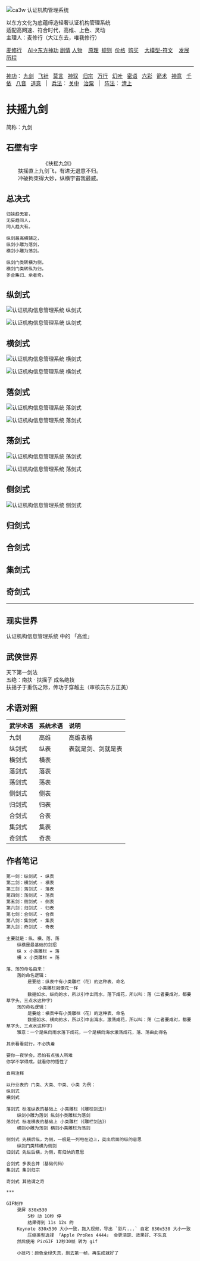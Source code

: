 ![](../../static/ca3w.png "ca3w 认证机构管理系统")

以东方文化为底蕴缔造轻奢认证机构管理系统 <br/>
适配高网速、符合时代，高维、上色、灵动 <br/>
主理人：麦修行（大江东去，唯我修行）

[麦修行][]&nbsp;&nbsp;&nbsp;&nbsp;[AI->东方神功][东方神功]&nbsp;[剧情][]&nbsp;[人物][]&nbsp;&nbsp;&nbsp;&nbsp;[原理][]&nbsp;&nbsp;[规则][]&nbsp;&nbsp;[价格][]&nbsp;&nbsp;[购买][]&nbsp;&nbsp;&nbsp;&nbsp;[大模型-符文][]&nbsp;&nbsp;&nbsp;&nbsp;[发展历程][]

[麦修行]: https://github.com/ca3w/BEST/
[东方神功]: https://github.com/ca3w/ai-dongfangshengong/
[剧情]: https://github.com/ca3w/dongfangernvqing/blob/main/root/BEST.md
[人物]: https://github.com/ca3w/dongfangernvqing/blob/main/root/renwu.md
[原理]: https://github.com/ca3w/key/
[规则]: https://github.com/ca3w/rule/
[价格]: https://github.com/ca3w/pricing/
[购买]: https://github.com/ca3w/howtobuy/
[大模型-符文]: https://github.com/ca3w/largemodel-rune/
[发展历程]: https://github.com/ca3w/development/

***

[神功][]：&nbsp;[九剑][]&nbsp;&nbsp;&nbsp;[飞针][]&nbsp;&nbsp;&nbsp;[莫言][]&nbsp;&nbsp;&nbsp;[神驭][]&nbsp;&nbsp;&nbsp;[归宗][]&nbsp;&nbsp;&nbsp;[万行][]&nbsp;&nbsp;&nbsp;[幻叶][]&nbsp;&nbsp;&nbsp;[密语][]&nbsp;&nbsp;&nbsp;[六彩][]&nbsp;&nbsp;&nbsp;[箭术][]&nbsp;&nbsp;&nbsp;[神意][]&nbsp;&nbsp;&nbsp;[千依][]&nbsp;&nbsp;&nbsp;[八音][]&nbsp;&nbsp;&nbsp;[道意][]&nbsp;&nbsp;&nbsp;|&nbsp;&nbsp;&nbsp;[兵法][]：&nbsp;[关中][]&nbsp;&nbsp;&nbsp;[治粟][]&nbsp;&nbsp;&nbsp;|&nbsp;&nbsp;&nbsp;[阵法][]：&nbsp;[清上][]

[神功]: https://github.com/ca3w/ai-dongfangshengong

[九剑]: ../../wugong/fuyaojiujian/BEST.md
[飞针]: ../../wugong/feizhenbaodian/BEST.md
[莫言]: ../../wugong/moyan/BEST.md
[神驭]: ../../wugong/shenyu/BEST.md
[归宗]: ../../wugong/baichuanguizong/BEST.md
[万行]: ../../wugong/yufengwanxing/BEST.md
[幻叶]: ../../wugong/huanyezhi/BEST.md
[密语]: ../../wugong/chenqiaomiyu/BEST.md
[六彩]: ../../wugong/liucaishenjian/BEST.md
[箭术]: ../../wugong/linjiajianshu/BEST.md
[神意]: ../../wugong/shenyiduoxinzhao/BEST.md
[千依]: ../../wugong/qianyizijian/BEST.md
[八音]: ../../wugong/bayinshengxin/BEST.md
[道意]: ../../wugong/daoyicuican/BEST.md

[兵法]: https://github.com/ca3w/ai-dongfangshengong#兵法目录

[关中]: ../../bingfa/guanzhongzhanfa/BEST.md
[治粟]: ../../bingfa/zhisubingfa/BEST.md

[阵法]: https://github.com/ca3w/ai-dongfangshengong#阵法目录

[清上]: ../../zhenfa/qingshangbeidouzhen/BEST.md

# 扶摇九剑

简称：九剑

## 石壁有字

&nbsp;&nbsp;&nbsp;&nbsp;&nbsp;&nbsp;&nbsp;&nbsp;&nbsp;&nbsp;&nbsp;&nbsp;&nbsp;&nbsp;&nbsp;&nbsp;&nbsp;&nbsp;&nbsp;&nbsp;&nbsp;&nbsp;&nbsp;&nbsp;&nbsp;《扶摇九剑》 <br/>
&nbsp;&nbsp;&nbsp;&nbsp;&nbsp;&nbsp;&nbsp;&nbsp;扶摇直上九剑飞，有进无退意不归。 <br/>
&nbsp;&nbsp;&nbsp;&nbsp;&nbsp;&nbsp;&nbsp;&nbsp;冲破拘束得大妙，纵横宇宙我最威。

## 总决式

```text
归妹趋无妄，
无妄趋同人，
同人趋大有。

纵剑最高横辅之，
纵剑小雕为落剑，
横剑小雕为荡剑。

纵剑门类转横为侧，
横剑门类转纵为归，
多合集归、余者奇。
```

## 纵剑式

![](./static/01-zongjianshi.jpg "认证机构信息管理系统 纵剑式")

![](./static/02-zongjianshi.jpg "认证机构信息管理系统 纵剑式")

## 横剑式

![](./static/03-hengjianshi.jpg "认证机构信息管理系统 横剑式")

![](./static/04-hengjianshi.jpg "认证机构信息管理系统 横剑式")

## 落剑式

![](./static/05-luojianshi.gif "认证机构信息管理系统 落剑式")

![](./static/06-luojianshi.gif "认证机构信息管理系统 落剑式")

## 荡剑式

![](./static/07-dangjianshi.gif "认证机构信息管理系统 荡剑式")

![](./static/08-dangjianshi.gif "认证机构信息管理系统 荡剑式")

## 侧剑式

![](./static/09-cejianshi.jpg "认证机构信息管理系统 侧剑式")

## 归剑式

## 合剑式

## 集剑式

## 奇剑式

***

## 现实世界

认证机构信息管理系统 中的 「高维」

## 武侠世界

天下第一剑法 <br/>
五绝：南扶 · 扶摇子 成名绝技 <br/>
扶摇子于重伤之际，传功于穿越主（审核员东方正美）

## 术语对照

武学术语  |系统术语  |说明
:---------|:---------|:-------------------
九剑      |高维      |高维表格
纵剑式    |纵表      |表就是剑、剑就是表
横剑式    |横表      |
落剑式    |落表      |
荡剑式    |荡表      |
侧剑式    |侧表      |
归剑式    |归表      |
合剑式    |合表      |
集剑式    |集表      |
奇剑式    |奇表      |

## 作者笔记

```text
第一剑：纵剑式 - 纵表
第二剑：横剑式 - 横表
第三剑：落剑式 - 落表
第四剑：荡剑式 - 荡表
第五剑：侧剑式 - 侧表
第六剑：归剑式 - 归表
第七剑：合剑式 - 合表
第八剑：集剑式 - 集表
第九剑：奇剑式 - 奇表

主要就是：纵、横、落、荡
    纵横是最基础的剑招
    纵 x 小类雕栏 = 落
    横 x 小类雕栏 = 荡

落、荡的命名由来：
    落的命名逻辑：
        是要给：纵表中有小类雕栏（花）的这种表、命名
            小类雕栏就像花一样
        数据如水、纵向的水，所以引申出雨水，落下成花，所以叫：落（二者要成对，都要草字头、三点水这种字）
    荡的命名逻辑：
        是要给：横表中有小类雕栏（花）的这种表、命名
        数据如水、横向的水，所以引申出海水，激荡成花，所以叫：荡（二者要成对，都要草字头、三点水这种字）
    雅意：一个是纵向雨水落下成花，一个是横向海水激荡成花，落、荡由此得名

其余看看就行，不必执着

要你一夜学会，恐怕有点强人所难
你学不学得成，就看你的悟性了
```

```text
自用注释

以行业表的 门类、大类、中类、小类 为例：
纵剑式
横剑式

落剑式 标准纵表的基础上 小类雕栏（《雕栏剑法》）
    纵剑小雕为落剑 纵剑小类雕栏为落剑
荡剑式 标准横表的基础上 小类雕栏（《雕栏剑法》）
    横剑小雕为荡剑 横剑小类雕栏为荡剑

侧剑式 先横后纵，为侧，一般是一列甩在边上，突出后面的纵的意思
    纵剑门类转横为侧剑
归剑式 先纵后横，为侧，有归纳的意思

合剑式 多表合并（基础代码）
集剑式 集剑归宗

奇剑式 其他谓之奇

***

GIF制作
    录屏 830x530
        5秒 动 10秒 停
        结果得到 11s 12s 的
    Keynote 830x530 大小一致，拖入视频，导出 `影片...` 自定 830x530 大小一致
        压缩类型选择 「Apple ProRes 4444」 会更清楚、效果好、不失真
    然后使用 PicGIF 12秒30帧 转为 gif

    小技巧：颜色全绿失真，删去第一帧，再生成就好了
```
